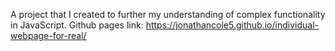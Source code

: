 A project that I created to further my understanding of complex functionality in JavaScript.
Github pages link: https://jonathancole5.github.io/individual-webpage-for-real/
